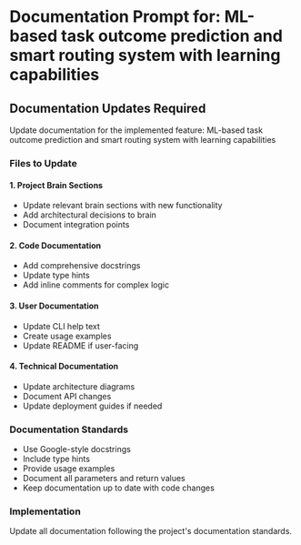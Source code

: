 # Documentation Prompt for: ML-based task outcome prediction and smart routing system with learning capabilities

## Documentation Updates Required

Update documentation for the implemented feature: ML-based task outcome prediction and smart routing system with learning capabilities

### Files to Update

#### 1. Project Brain Sections
- Update relevant brain sections with new functionality
- Add architectural decisions to brain
- Document integration points

#### 2. Code Documentation
- Add comprehensive docstrings
- Update type hints
- Add inline comments for complex logic

#### 3. User Documentation
- Update CLI help text
- Create usage examples
- Update README if user-facing

#### 4. Technical Documentation
- Update architecture diagrams
- Document API changes
- Update deployment guides if needed

### Documentation Standards
- Use Google-style docstrings
- Include type hints
- Provide usage examples
- Document all parameters and return values
- Keep documentation up to date with code changes

### Implementation
Update all documentation following the project's documentation standards.
